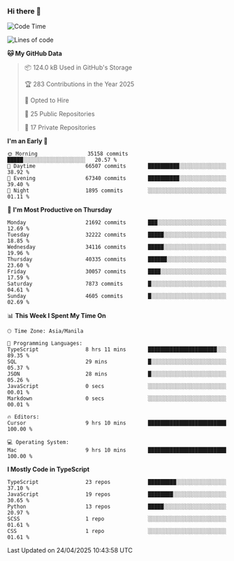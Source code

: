 ### Hi there 👋

<!--START_SECTION:waka-->
![Code Time](http://img.shields.io/badge/Code%20Time-1%2C652%20hrs%202%20mins-blue)

![Lines of code](https://img.shields.io/badge/From%20Hello%20World%20I%27ve%20Written-64.8%20million%20lines%20of%20code-blue)

**🐱 My GitHub Data** 

> 📦 124.0 kB Used in GitHub's Storage 
 > 
> 🏆 283 Contributions in the Year 2025
 > 
> 💼 Opted to Hire
 > 
> 📜 25 Public Repositories 
 > 
> 🔑 17 Private Repositories 
 > 
**I'm an Early 🐤** 

```text
🌞 Morning                35158 commits       █████░░░░░░░░░░░░░░░░░░░░   20.57 % 
🌆 Daytime                66507 commits       ██████████░░░░░░░░░░░░░░░   38.92 % 
🌃 Evening                67340 commits       ██████████░░░░░░░░░░░░░░░   39.40 % 
🌙 Night                  1895 commits        ░░░░░░░░░░░░░░░░░░░░░░░░░   01.11 % 
```
📅 **I'm Most Productive on Thursday** 

```text
Monday                   21692 commits       ███░░░░░░░░░░░░░░░░░░░░░░   12.69 % 
Tuesday                  32222 commits       █████░░░░░░░░░░░░░░░░░░░░   18.85 % 
Wednesday                34116 commits       █████░░░░░░░░░░░░░░░░░░░░   19.96 % 
Thursday                 40335 commits       ██████░░░░░░░░░░░░░░░░░░░   23.60 % 
Friday                   30057 commits       ████░░░░░░░░░░░░░░░░░░░░░   17.59 % 
Saturday                 7873 commits        █░░░░░░░░░░░░░░░░░░░░░░░░   04.61 % 
Sunday                   4605 commits        █░░░░░░░░░░░░░░░░░░░░░░░░   02.69 % 
```


📊 **This Week I Spent My Time On** 

```text
🕑︎ Time Zone: Asia/Manila

💬 Programming Languages: 
TypeScript               8 hrs 11 mins       ██████████████████████░░░   89.35 % 
SQL                      29 mins             █░░░░░░░░░░░░░░░░░░░░░░░░   05.37 % 
JSON                     28 mins             █░░░░░░░░░░░░░░░░░░░░░░░░   05.26 % 
JavaScript               0 secs              ░░░░░░░░░░░░░░░░░░░░░░░░░   00.01 % 
Markdown                 0 secs              ░░░░░░░░░░░░░░░░░░░░░░░░░   00.01 % 

🔥 Editors: 
Cursor                   9 hrs 10 mins       █████████████████████████   100.00 % 

💻 Operating System: 
Mac                      9 hrs 10 mins       █████████████████████████   100.00 % 
```

**I Mostly Code in TypeScript** 

```text
TypeScript               23 repos            █████████░░░░░░░░░░░░░░░░   37.10 % 
JavaScript               19 repos            ████████░░░░░░░░░░░░░░░░░   30.65 % 
Python                   13 repos            █████░░░░░░░░░░░░░░░░░░░░   20.97 % 
SCSS                     1 repo              ░░░░░░░░░░░░░░░░░░░░░░░░░   01.61 % 
CSS                      1 repo              ░░░░░░░░░░░░░░░░░░░░░░░░░   01.61 % 
```




 Last Updated on 24/04/2025 10:43:58 UTC
<!--END_SECTION:waka-->
